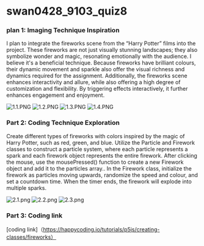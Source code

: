 # swan0428_9103_quiz8

### plan 1: Imaging Technique Inspiration

I plan to integrate the fireworks scene from the “Harry Potter” films into the project. These fireworks are not just visually stunning landscapes; they also symbolize wonder and magic, resonating emotionally with the audience. I believe it's a beneficial technique. Because fireworks have brilliant colours, their dynamic movement and sparkle also offer the visual richness and dynamics required for the assignment. Additionally, the fireworks scene enhances interactivity and allure, while also offering a high degree of customization and flexibility. By triggering effects interactively, it further enhances engagement and enjoyment.

![1.1.PNG](/Users/macbook/Desktop/swan0428_9103_quiz8/1.1.png)
![1.2.PNG](/Users/macbook/Desktop/swan0428_9103_quiz8/1.2.PNG)
![1.3.PNG](/Users/macbook/Desktop/swan0428_9103_quiz8/1.3.PNG)
![1.4.PNG](/Users/macbook/Desktop/swan0428_9103_quiz8/1.4.PNG)

### Part 2: Coding Technique Exploration

Create different types of fireworks with colors inspired by the magic of Harry Potter, such as red, green, and blue. Utilize the Particle and Firework classes to construct a particle system, where each particle represents a spark and each firework object represents the entire firework. After clicking the mouse, use the mousePressed() function to create a new Firework object and add it to the particles array.. In the Firework class, initialize the firework as particles moving upwards, randomize the speed and colour, and set a countdown time. When the timer ends, the firework will explode into multiple sparks.


![2.1.png](/Users/macbook/Desktop/swan0428_9103_quiz8/2.1.png)
![2.2.png](/Users/macbook/Desktop/swan0428_9103_quiz8/2.2.png)
![2.3.png](/Users/macbook/Desktop/swan0428_9103_quiz8/2.3.png)

### Part 3: Coding link

[coding link]（https://happycoding.io/tutorials/p5js/creating-classes/fireworks）